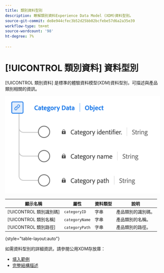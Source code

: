 ```yaml
---
title: 類別資料型別
description: 瞭解類別資料Experience Data Model (XDM)資料型別。
source-git-commit: de8e944cfec3b52d25bb02bcfebe57d6a2a35e39
workflow-type: tm+mt
source-wordcount: '98'
ht-degree: 7%

---
```


# [!UICONTROL 類別資料] 資料型別

[!UICONTROL 類別資料] 是標準的體驗資料模型(XDM)資料型別，可描述與產品類別相關的資訊。

![類別資料型別的圖表。](../images/data-types/category-data.png)

| 顯示名稱 | 屬性 | 資料類型 | 說明 |
|-----------------|--------------------|-----------|------------------------------------------|
| [!UICONTROL 類別識別碼] | `categoryID` | 字串 | 產品類別的識別碼。 |
| [!UICONTROL 類別名稱] | `categoryName` | 字串 | 產品類別的名稱。 |
| [!UICONTROL 類別路徑] | `categoryPath` | 字串 | 產品類別的路徑。 |

{style="table-layout:auto"}

如需資料型別的詳細資訊，請參閱公用XDM存放庫：

* [填入範例](https://github.com/adobe/xdm/blob/master/components/datatypes/categorydata.example.1.json)
* [完整結構描述](https://github.com/adobe/xdm/blob/master/components/datatypes/categorydata.schema.json)
